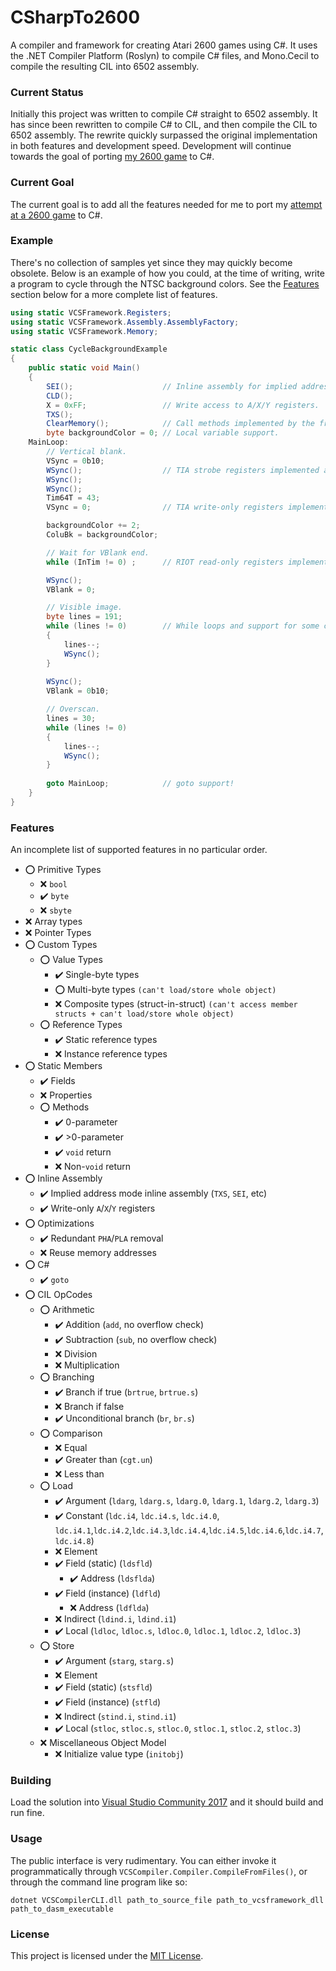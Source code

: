 # CSharpTo2600
A compiler and framework for creating Atari 2600 games using C#. It uses the .NET Compiler Platform (Roslyn) to compile C# files, and Mono.Cecil to compile the resulting CIL into 6502 assembly.

### Current Status
Initially this project was written to compile C# straight to 6502 assembly. It has since been rewritten to compile C# to CIL, and then compile the CIL to 6502 assembly.
The rewrite quickly surpassed the original implementation in both features and development speed.
Development will continue towards the goal of porting [my 2600 game](https://gist.github.com/Yttrmin/18ecc3d2d68b407b4be1) to C#.

### Current Goal
The current goal is to add all the features needed for me to port my [attempt at a 2600 game](https://gist.github.com/Yttrmin/18ecc3d2d68b407b4be1) to C#.

### Example
There's no collection of samples yet since they may quickly become obsolete. 
Below is an example of how you could, at the time of writing, write a program to cycle through the NTSC background colors. 
See the [Features](#features) section below for a more complete list of features.

```csharp
using static VCSFramework.Registers;
using static VCSFramework.Assembly.AssemblyFactory;
using static VCSFramework.Memory;

static class CycleBackgroundExample
{
    public static void Main()
    {
        SEI();                    // Inline assembly for implied addressing instructions.
        CLD();
        X = 0xFF;                 // Write access to A/X/Y registers.
        TXS();
        ClearMemory();            // Call methods implemented by the framework.
        byte backgroundColor = 0; // Local variable support.
    MainLoop:
        // Vertical blank.
        VSync = 0b10;
        WSync();                  // TIA strobe registers implemented as method calls.
        WSync();
        WSync();
        Tim64T = 43;
        VSync = 0;                // TIA write-only registers implemented as setter-only properties.

        backgroundColor += 2;
        ColuBk = backgroundColor;

        // Wait for VBlank end.
        while (InTim != 0) ;      // RIOT read-only registers implemented as getter-only properties.

        WSync();
        VBlank = 0;

        // Visible image.
        byte lines = 191;
        while (lines != 0)        // While loops and support for some comparisons.
        {
            lines--;
            WSync();
        }
        
        WSync();
        VBlank = 0b10;

        // Overscan.
        lines = 30;
        while (lines != 0)
        {
            lines--;
            WSync();
        }
        
        goto MainLoop;            // goto support!
    }
}
```

### Features
An incomplete list of supported features in no particular order. 

* :o: Primitive Types
  * :x: `bool`
  * :heavy_check_mark: `byte`
  * :x: `sbyte`
* :x: Array types
* :x: Pointer Types
* :o: Custom Types
  * :o: Value Types
    * :heavy_check_mark: Single-byte types
	* :o: Multi-byte types `(can't load/store whole object)`
	* :x: Composite types (struct-in-struct) `(can't access member structs + can't load/store whole object)`
  * :o: Reference Types
    * :heavy_check_mark: Static reference types
    * :x: Instance reference types
* :o: Static Members
  * :heavy_check_mark: Fields
  * :x: Properties
  * :o: Methods
	* :heavy_check_mark: 0-parameter
	* :heavy_check_mark: >0-parameter
	* :heavy_check_mark: `void` return
	* :x: Non-`void` return
* :o: Inline Assembly
  * :heavy_check_mark: Implied address mode inline assembly (`TXS`, `SEI`, etc)
  * :heavy_check_mark: Write-only `A`/`X`/`Y` registers
* :o: Optimizations
  * :heavy_check_mark: Redundant `PHA`/`PLA` removal
  * :x: Reuse memory addresses
* :o: C#
  * :heavy_check_mark: `goto`
* :o: CIL OpCodes
  * :o: Arithmetic
    * :heavy_check_mark: Addition (`add`, no overflow check)
	* :heavy_check_mark: Subtraction (`sub`, no overflow check)
	* :x: Division
	* :x: Multiplication
  * :o: Branching
    * :heavy_check_mark: Branch if true (`brtrue`, `brtrue.s`)
	* :x: Branch if false
	* :heavy_check_mark: Unconditional branch (`br`, `br.s`)
  * :o: Comparison
    * :x: Equal
    * :heavy_check_mark: Greater than (`cgt.un`)
	* :x: Less than
  * :o: Load
    * :heavy_check_mark: Argument (`ldarg`, `ldarg.s`, `ldarg.0`, `ldarg.1`, `ldarg.2`, `ldarg.3`)
	* :heavy_check_mark: Constant (`ldc.i4`, `ldc.i4.s`, `ldc.i4.0`, `ldc.i4.1`,`ldc.i4.2`,`ldc.i4.3`,`ldc.i4.4`,`ldc.i4.5`,`ldc.i4.6`,`ldc.i4.7`,`ldc.i4.8`)
	* :x: Element
	* :heavy_check_mark: Field (static) (`ldsfld`)
	  * :heavy_check_mark: Address (`ldsflda`)
	* :heavy_check_mark: Field (instance) (`ldfld`)
	  * :x: Address (`ldflda`)
	* :x: Indirect (`ldind.i`, `ldind.i1`)
	* :heavy_check_mark: Local (`ldloc`, `ldloc.s`, `ldloc.0`, `ldloc.1`, `ldloc.2`, `ldloc.3`)
  * :o: Store
    * :heavy_check_mark: Argument (`starg`, `starg.s`)
	* :x: Element
	* :heavy_check_mark: Field (static) (`stsfld`)
	* :heavy_check_mark: Field (instance) (`stfld`)
	* :x: Indirect (`stind.i`, `stind.i1`)
	* :heavy_check_mark: Local (`stloc`, `stloc.s`, `stloc.0`, `stloc.1`, `stloc.2`, `stloc.3`)
  * :x: Miscellaneous Object Model
    * :x: Initialize value type (`initobj`)

### Building
Load the solution into [Visual Studio Community 2017](https://www.visualstudio.com/) and it should build and run fine.

### Usage
The public interface is very rudimentary. You can either invoke it programmatically through `VCSCompiler.Compiler.CompileFromFiles()`, or through the command line program like so:

`dotnet VCSCompilerCLI.dll path_to_source_file path_to_vcsframework_dll path_to_dasm_executable`

### License
This project is licensed under the [MIT License](./LICENSE.txt).
